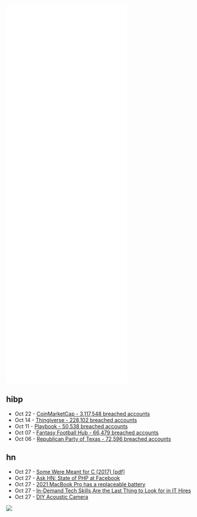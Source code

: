 ![Metrics](https://raw.githubusercontent.com/phixion/phixion/master/metrics.svg)

## hibp

<!--
for https://github.com/phixion/phixion/blob/main/.github/workflows/feeds.yml
-->
<!--START_SECTION:haveibeenpwnd-->
- Oct 22 - [CoinMarketCap - 3,117,548 breached accounts](https://haveibeenpwned.com/PwnedWebsites#CoinMarketCap)
- Oct 14 - [Thingiverse - 228,102 breached accounts](https://haveibeenpwned.com/PwnedWebsites#Thingiverse)
- Oct 11 - [Playbook - 50,538 breached accounts](https://haveibeenpwned.com/PwnedWebsites#Playbook)
- Oct 07 - [Fantasy Football Hub - 66,479 breached accounts](https://haveibeenpwned.com/PwnedWebsites#FantasyFootballHub)
- Oct 06 - [Republican Party of Texas - 72,596 breached accounts](https://haveibeenpwned.com/PwnedWebsites#RepublicanPartyOfTexas)
<!--END_SECTION:haveibeenpwnd-->

## hn

<!--
for https://github.com/phixion/phixion/blob/main/.github/workflows/feeds.yml
-->
<!--START_SECTION:hn-->
- Oct 27 - [Some Were Meant for C (2017) [pdf]](https://www.humprog.org/~stephen/research/papers/kell17some-preprint.pdf)
- Oct 27 - [Ask HN: State of PHP at Facebook](https://news.ycombinator.com/item?id=29015130)
- Oct 27 - [2021 MacBook Pro has a replaceable battery](https://www.ifixit.com/News/54122/macbook-pro-2021-teardown)
- Oct 27 - [In-Demand Tech Skills Are the Last Thing to Look for in IT Hires](https://www.netsuite.com/portal/business-benchmark-brainyard/industries/articles/cfo-central/in-demand-tech-skills.shtml)
- Oct 27 - [DIY Acoustic Camera](https://navat.substack.com/p/diy-acoustic-camera-using-uma-16)
<!--END_SECTION:hn-->

<!--
for https://yhype.me
-->
![](https://hit.yhype.me/github/profile?user_id=13013670)
